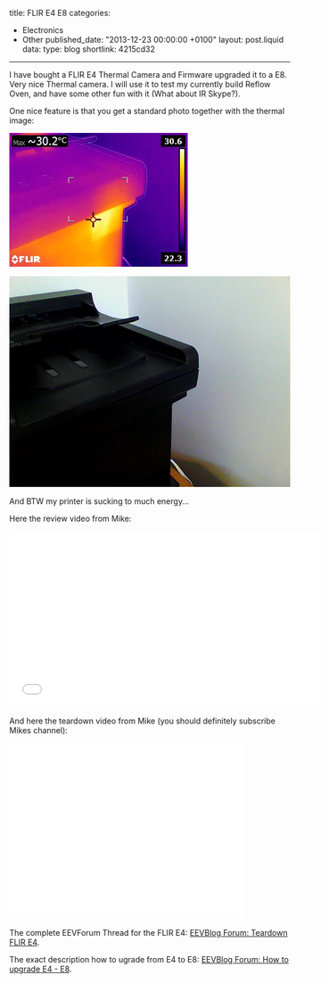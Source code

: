 title: FLIR E4 E8
categories:
  - Electronics
  - Other
published_date: "2013-12-23 00:00:00 +0100"
layout: post.liquid
data:
  type: blog
  shortlink: 4215cd32
---
I have bought a FLIR E4 Thermal Camera and Firmware upgraded it to a E8. Very nice Thermal camera. I will use it to test my currently build Reflow Oven,
and have some other fun with it (What about IR Skype?).

<!-- more -->

One nice feature is that you get a standard photo together with the thermal image:

![Printer Thermal Image](Printer_Thermal.jpg)

![Printer ](Printer_Photo.jpg)

And BTW my printer is sucking to much energy...

Here the review video from Mike:

<iframe width="560" height="315" src="//www.youtube.com/embed/C3YksbvYnKY" frameborder="0" allowfullscreen></iframe>

And here the teardown video from Mike (you should definitely subscribe Mikes channel):

<iframe width="420" height="315" src="//www.youtube.com/embed/NtqUE67BUDI" frameborder="0" allowfullscreen></iframe>

The complete EEVForum Thread for the FLIR E4:
[EEVBlog Forum: Teardown FLIR E4](http://www.eevblog.com/forum/testgear/flir-e4-thermal-imaging-camera-teardown).

The exact description how to ugrade from E4 to E8:
[EEVBlog Forum: How to upgrade E4 - E8](http://www.eevblog.com/forum/testgear/flir-e4-thermal-imaging-camera-teardown/msg321956/#msg321956).

